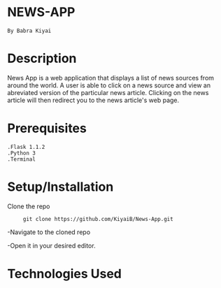 # NEWS-APP

    By Babra Kiyai

# Description

News App is a web application that displays a list of news sources from around the world. A user is able to click on a news source and view an abreviated version of the particular news article. Clicking on the news article will then redirect you to the news article's web page.

# Prerequisites

    .Flask 1.1.2
    .Python 3
    .Terminal 

# Setup/Installation

Clone the repo
  
         git clone https://github.com/KiyaiB/News-App.git

 -Navigate to the cloned repo

-Open it in your desired editor.

# Technologies Used

